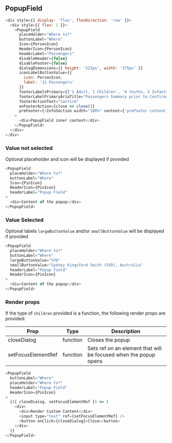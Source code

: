 ## PopupField

```js
<div style={{ display: 'flex', flexDirection: 'row' }}>
  <div style={{ flex: 1 }}>
    <PopupField
      placeHolder="Where to?"
      buttonLabel="Where"
      Icon={PersonIcon}
      HeaderIcon={PersonIcon}
      headerLabel="Passengers"
      disableHeader={false}
      disableFooter={false}
      dialogDimensions={{ height: '522px', width: '375px' }}
      iconLabelButtonValue={{
        icon: PersonIcon,
        label: '12 Passengers'
      }}
      footerLabelsPrimary={['1 Adult, 1 Children', '4 Youths, 3 Infants']}
      footerLabelPrimaryAriaTitle="Passengers Summary prior to Confirmation"
      footerActionText="Confirm"
      onFooterAction={close => close()}
      preFooter={<InfoSection width="100%" content={'preFooter content'} />}
    >
      <div>PopupField inner content</div>
    </PopupField>
  </div>
</div>
```

### Value not selected

Optional placeholder and icon will be displayed if provided

```js
<PopupField
  placeHolder="Where to?"
  buttonLabel="Where"
  Icon={PinIcon}
  HeaderIcon={PinIcon}
  headerLabel="Popup Field"
>
  <div>Content of the popup</div>
</PopupField>
```

### Value Selected

Optional labels `largeButtonValue` and/or `smallButtonValue` will be displayed if provided

```js
<PopupField
  placeHolder="Where to?"
  buttonLabel="Where"
  largeButtonValue="SYD"
  smallButtonValue="Sydney Kingsford Smith (SYD), Australia"
  headerLabel="Popup Field"
  HeaderIcon={PinIcon}
>
  <div>Content of the popup</div>
</PopupField>
```

### Render props

If the type of `children` provided is a function, the following render props are provided:

| Prop               | Type     | Description                                                      |
| ------------------ | -------- | ---------------------------------------------------------------- |
| closeDialog        | function | Closes the popup                                                 |
| setFocusElementRef | function | Sets ref on an element that will be focused when the popup opens |

```js
<PopupField
  buttonLabel="Where"
  placeHolder="Where to?"
  headerLabel="Popup Field"
  HeaderIcon={PinIcon}
>
  {({ closeDialog, setFocusElementRef }) => (
    <div>
      <div>Render Custom Content</div>
      <input type="text" ref={setFocusElementRef} />
      <button onClick={closeDialog}>Close</button>
    </div>
  )}
</PopupField>
```

